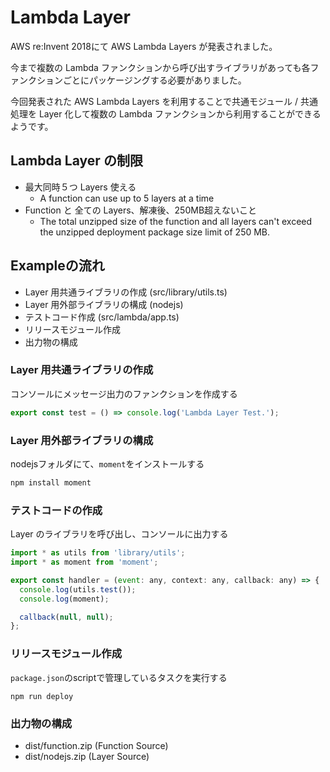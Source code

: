 # Lambda Layer
AWS re:Invent 2018にて AWS Lambda Layers が発表されました。

今まで複数の Lambda ファンクションから呼び出すライブラリがあっても各ファンクションごとにパッケージングする必要がありました。

今回発表された AWS Lambda Layers を利用することで共通モジュール / 共通処理を Layer 化して複数の Lambda ファンクションから利用することができるようです。

## Lambda Layer の制限
* 最大同時５つ Layers 使える
  * A function can use up to 5 layers at a time
* Function と 全ての Layers、解凍後、250MB超えないこと
  * The total unzipped size of the function and all layers can't exceed the unzipped deployment package size limit of 250 MB.

## Exampleの流れ
* Layer 用共通ライブラリの作成 (src/library/utils.ts)
* Layer 用外部ライブラリの構成 (nodejs)
* テストコード作成 (src/lambda/app.ts)
* リリースモジュール作成
* 出力物の構成

### Layer 用共通ライブラリの作成
コンソールにメッセージ出力のファンクションを作成する

```js
export const test = () => console.log('Lambda Layer Test.');
```

### Layer 用外部ライブラリの構成
nodejsフォルダにて、`moment`をインストールする

```sh
npm install moment
```

### テストコードの作成
Layer のライブラリを呼び出し、コンソールに出力する

```js
import * as utils from 'library/utils';
import * as moment from 'moment';

export const handler = (event: any, context: any, callback: any) => {
  console.log(utils.test());
  console.log(moment);

  callback(null, null);
};
```

### リリースモジュール作成
`package.json`のscriptで管理しているタスクを実行する

```
npm run deploy
```

### 出力物の構成
* dist/function.zip (Function Source)
* dist/nodejs.zip (Layer Source)
